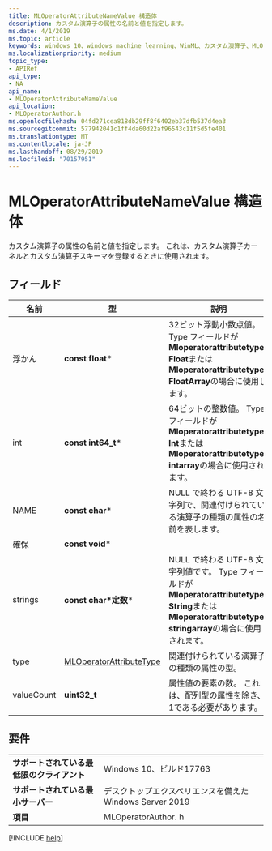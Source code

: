 ```yaml
---
title: MLOperatorAttributeNameValue 構造体
description: カスタム演算子の属性の名前と値を指定します。
ms.date: 4/1/2019
ms.topic: article
keywords: windows 10、windows machine learning、WinML、カスタム演算子、MLOperatorAttributeNameValue
ms.localizationpriority: medium
topic_type:
- APIRef
api_type:
- NA
api_name:
- MLOperatorAttributeNameValue
api_location:
- MLOperatorAuthor.h
ms.openlocfilehash: 04fd271cea818db29ff8f6402eb37dfb537d4ea3
ms.sourcegitcommit: 577942041c1ff4da60d22af96543c11f5d5fe401
ms.translationtype: MT
ms.contentlocale: ja-JP
ms.lasthandoff: 08/29/2019
ms.locfileid: "70157951"
---
```

# <a name="mloperatorattributenamevalue-struct"></a>MLOperatorAttributeNameValue 構造体

カスタム演算子の属性の名前と値を指定します。 これは、カスタム演算子カーネルとカスタム演算子スキーマを登録するときに使用されます。

## <a name="fields"></a>フィールド

| 名前       | 型                    | 説明 |
|------------|-------------------------|-------------|
| 浮かん     | **const float***            | 32ビット浮動小数点値。 Type フィールドが**Mloperatorattributetype:: Float**または**Mloperatorattributetype:: FloatArray**の場合に使用します。 |
| int       | **const int64_t***          | 64ビットの整数値。 Type フィールドが**Mloperatorattributetype:: Int**または**Mloperatorattributetype:: intarray**の場合に使用されます。 |
| NAME       | **const char***             | NULL で終わる UTF-8 文字列で、関連付けられている演算子の種類の属性の名前を表します。 |
| 確保   | **const void***             |             |
| strings    | **const char\*定数***      | NULL で終わる UTF-8 文字列値です。 Type フィールドが**Mloperatorattributetype:: String**または**Mloperatorattributetype:: stringarray**の場合に使用されます。 |
| type       | [MLOperatorAttributeType](MLOperatorAttributeType.md) | 関連付けられている演算子の種類の属性の型。 |
| valueCount | **uint32_t**                | 属性値の要素の数。 これは、配列型の属性を除き、1である必要があります。 |

## <a name="requirements"></a>要件

| | |
|-|-|
| **サポートされている最低限のクライアント** | Windows 10、ビルド17763 |
| **サポートされている最小サーバー** | デスクトップエクスペリエンスを備えた Windows Server 2019 |
| **項目** | MLOperatorAuthor. h |

[!INCLUDE [help](../../includes/get-help.md)]
